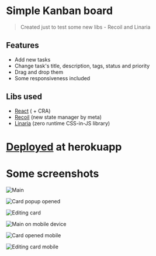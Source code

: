 # Simple Kanban board
> Created just to test some new libs -
> Recoil and Linaria


## Features
- Add new tasks
- Change task's title, description, tags, status and priority
- Drag and drop them
- Some responsiveness included

## Libs used
- [React] ( + CRA)
- [Recoil] (new state manager by meta)
- [Linaria] (zero runtime CSS-in-JS library)

# [Deployed][herokuapp] at herokuapp

# Some screenshots
![Main](https://i.imgur.com/ELrzas2.png "Main")

![Card popup opened](https://i.imgur.com/mZ7jSEJ.png "Card popup opened")

![Editing card](https://i.imgur.com/MjYaiMa.png "Editing card")

![Main on mobile device](https://i.imgur.com/xeHtHwK.png "Main on mobile device")

![Card opened mobile](https://i.imgur.com/9MUpg3U.png "Card opened mobile")

![Editing card mobile](https://i.imgur.com/41WNtt3.png "Editing card mobile")


[react]: <https://reactjs.org/>
[recoil]: <https://recoiljs.org/>
[linaria]: <https://github.com/callstack/linaria>
[herokuapp]: <https://react-recoil-kanban.herokuapp.com/>
   
  